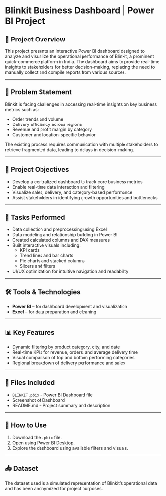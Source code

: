 # Blinkit Business Dashboard | Power BI Project

## 📌 Project Overview

This project presents an interactive Power BI dashboard designed to analyze and visualize the operational performance of Blinkit, a prominent quick-commerce platform in India. The dashboard aims to provide real-time insights to stakeholders for better decision-making, replacing the need to manually collect and compile reports from various sources.

---

## 🧩 Problem Statement

Blinkit is facing challenges in accessing real-time insights on key business metrics such as:

- Order trends and volume
- Delivery efficiency across regions
- Revenue and profit margin by category
- Customer and location-specific behavior

The existing process requires communication with multiple stakeholders to retrieve fragmented data, leading to delays in decision-making.

---

## 🎯 Project Objectives

- Develop a centralized dashboard to track core business metrics
- Enable real-time data interaction and filtering
- Visualize sales, delivery, and category-based performance
- Assist stakeholders in identifying growth opportunities and bottlenecks

---

## 🔧 Tasks Performed

- Data collection and preprocessing using Excel
- Data modeling and relationship building in Power BI
- Created calculated columns and DAX measures
- Built interactive visuals including:
  - KPI cards
  - Trend lines and bar charts
  - Pie charts and stacked columns
  - Slicers and filters
- UI/UX optimization for intuitive navigation and readability

---

## 🛠️ Tools & Technologies

- **Power BI** – for dashboard development and visualization  
- **Excel** – for data preparation and cleaning  

---

## 📊 Key Features

- Dynamic filtering by product category, city, and date
- Real-time KPIs for revenue, orders, and average delivery time
- Visual comparison of top and bottom performing categories
- Regional breakdown of delivery performance and sales

---

## 📁 Files Included

- `BLINKIT.pbix` – Power BI Dashboard file
- Screenshot of Dashboard
- README.md – Project summary and description

---

## 🔗 How to Use

1. Download the `.pbix` file.
2. Open using Power BI Desktop.
3. Explore the dashboard using available filters and visuals.

---

## 📥 Dataset

The dataset used is a simulated representation of Blinkit’s operational data and has been anonymized for project purposes.

